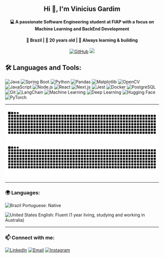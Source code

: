 <h2 align="center">Hi 👋, I'm Vinicius Gardim</h2>
<h4 align="center">💻 A passionate Software Engineering student at FIAP with a focus on Machine Learning and BackEnd Development</h4>
<h4 align="center"> 📍 Brazil | 🎂 20 years old | 🚀 Always learning & building </h4>
<p align="center">
  <a href="https://github.com/gardim1"><img src="https://img.shields.io/github/followers/gardim1?label=Follow&style=social" alt="GitHub"></a>
  <a href="https://www.linkedin.com/in/vinicius-gardim-756085251/"><img src="https://img.shields.io/badge/-Vinicius%20Gardim-blue?style=flat-square&logo=Linkedin&logoColor=white&link=https://www.linkedin.com/in/vinicius-gardim-756085251/"></a>
</p>


<h2 align="left"> 🛠️ Languages and Tools:</h2>

![Java](https://img.shields.io/badge/Java-%23ED8B00.svg?style=for-the-badge&logo=openjdk&logoColor=white)
![Spring Boot](https://img.shields.io/badge/Spring%20Boot-%236DB33F.svg?style=for-the-badge&logo=springboot&logoColor=white)
![Python](https://img.shields.io/badge/Python-%233776AB.svg?style=for-the-badge&logo=python&logoColor=white)
![Pandas](https://img.shields.io/badge/Pandas-%23150458.svg?style=for-the-badge&logo=pandas&logoColor=white)
![Matplotlib](https://img.shields.io/badge/Matplotlib-%233765AB.svg?style=for-the-badge&logo=python&logoColor=white)
![OpenCV](https://img.shields.io/badge/OpenCV-%235C3EE8.svg?style=for-the-badge&logo=opencv&logoColor=white)
![JavaScript](https://img.shields.io/badge/JavaScript-%23F7DF1E.svg?style=for-the-badge&logo=javascript&logoColor=black)
![Node.js](https://img.shields.io/badge/Node.js-%23339933.svg?style=for-the-badge&logo=node.js&logoColor=white)
![React](https://img.shields.io/badge/React-%2361DAFB.svg?style=for-the-badge&logo=react&logoColor=black)
![Next.js](https://img.shields.io/badge/Next.js-%23000000.svg?style=for-the-badge&logo=next.js&logoColor=white)
![Jest](https://img.shields.io/badge/Jest-%23C21325.svg?style=for-the-badge&logo=jest&logoColor=white)
![Docker](https://img.shields.io/badge/Docker-%230db7ed.svg?style=for-the-badge&logo=docker&logoColor=white)
![PostgreSQL](https://img.shields.io/badge/PostgreSQL-%23316192.svg?style=for-the-badge&logo=postgresql&logoColor=white)
![Git](https://img.shields.io/badge/Git-%23F05032.svg?style=for-the-badge&logo=git&logoColor=white)
![LangChain](https://img.shields.io/badge/LangChain-%23007ACC.svg?style=for-the-badge&logo=chainlink&logoColor=white)
![Machine Learning](https://img.shields.io/badge/Machine%20Learning-%2300C853.svg?style=for-the-badge&logo=scikitlearn&logoColor=white)
![Deep Learning](https://img.shields.io/badge/Deep%20Learning-%23EC407A.svg?style=for-the-badge&logo=tensorflow&logoColor=white)
![Hugging Face](https://img.shields.io/badge/HuggingFace-%23FFD21F.svg?style=for-the-badge&logo=huggingface&logoColor=black)
![PyTorch](https://img.shields.io/badge/PyTorch-%23EE4C2C.svg?style=for-the-badge&logo=pytorch&logoColor=white)



---

![Snake animation](https://github.com/gardim1/gardim1/blob/output/github-contribution-grid-snake-dark.svg#gh-dark-mode-only)
![Snake animation](https://github.com/gardim1/gardim1/blob/output/github-contribution-grid-snake.svg#gh-light-mode-only)


---



<h3 align="left">🌍 Languages:</h3> 

<p align="left">
  <img src="https://upload.wikimedia.org/wikipedia/commons/0/05/Flag_of_Brazil.svg" alt="Brazil" width="30" height="20"/> Portuguese: Native  
</p>
<p align="left">
  <img src="https://upload.wikimedia.org/wikipedia/en/a/a4/Flag_of_the_United_States.svg" alt="United States" width="30" height="20"/> English: Fluent (1 year living, studying and working in Australia)  
</p>


---

### 📫 Connect with me:


[![LinkedIn](https://img.shields.io/badge/LinkedIn-%230A66C2.svg?style=for-the-badge&logo=linkedin&logoColor=white)](https://www.linkedin.com/in/vinicius-gardim-756085251/)
[![Email](https://img.shields.io/badge/Email-%23D14836.svg?style=for-the-badge&logo=gmail&logoColor=white)](mailto:vini.gardim1@gmail.com)
[![Instagram](https://img.shields.io/badge/Instagram-%23E4405F.svg?style=for-the-badge&logo=instagram&logoColor=white)](https://www.instagram.com/gardim_po/)


